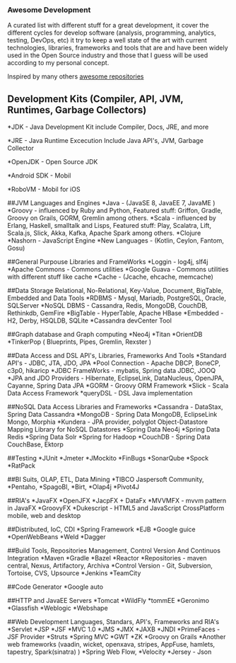 ### Awesome Development
A curated list with different stuff for a great development, it cover the different cycles for develop software (analysis, programming, analytics, testing, DevOps, etc) it try to keep a well state of the art with current technologies, libraries, frameworks and tools that are and have been widely used in the Open Source industry and those that I guess will be used according to my personal concept.

Inspired by many others [awesome repositories](https://github.com/bayandin/awesome-awesomeness)

## Development Kits (Compiler, API, JVM, Runtimes, Garbage Collectors)

*JDK - Java Development Kit include Compiler, Docs, JRE, and more

*JRE - Java Runtime Excecution Include Java API's, JVM, Garbage Collector

*OpenJDK - Open Source JDK

*Android SDK - Mobil

*RoboVM - Mobil for iOS

##JVM Languages and Engines
*Java - (JavaSE 8, JavaEE 7, JavaME )
*Groovy - influenced by Ruby and Python, Featured stuff: Griffon, Gradle, Groovy on Grails, GORM, Gremlin among others.
*Scala - influenced by Erlang, Haskell, smalltalk and Lisps, Featured stuff: Play, Scalatra, Lift, Scala.js, Slick, Akka, Kafka, Apache Spark among others.
*Clojure
*Nashorn - JavaScript Engine
*New Languages - (Kotlin, Ceylon, Fantom, Gosu)

##General Purpouse Libraries and FrameWorks
*Loggin - log4j, slf4j
*Apache Commons - Commons utilities
*Google Guava - Commons utilities with different stuff like cache
*Cache - (Jcache, ehcache, memcache)

##Data Storage Relational, No-Relational, Key-Value, Document, BigTable, Embedded and Data Tools
*RDBMS - Mysql, Mariadb, PostgreSQL, Oracle, SQLServer
*NoSQL DBMS - Cassandra, Redis, MongoDB, CouchDB, Rethinkdb, GemFire
*BigTable - HyperTable, Apache HBase
*Embedded - H2, Derby, HSQLDB, SQLite
*Cassandra devCenter Tool

##Graph database and Graph computing
*Neo4j
*Titan
*OrientDB
*TinkerPop ( Blueprints, Pipes, Gremlin, Rexster )

##Data Access and DSL API's, Libraries, Frameworks And Tools
*Standard API's - JDBC, JTA, JDO, JPA
*Pool Connection - Apache DBCP, BoneCP, c3p0, hikaricp
*JDBC FrameWorks - mybatis, Spring data JDBC, JOOQ
*JPA and JDO Providers - Hibernate, EclipseLink, DataNucleus, OpenJPA, Cayanne, Spring Data JPA
*GORM - Groovy ORM Framework
*Slick - Scala Data Access Framework
*queryDSL - DSL Java implementation

##NoSQL Data Access Libraries and Frameworks
*Cassandra - DataStax, Spring Data Cassandra
*MongoDB - Spring Data MongoDB, EclipseLink Mongo, Morphia
*Kundera - JPA provider, polyglot Object-Datastore Mapping Library for NoSQL Datastores
*Spring Data Neo4j
*Spring Data Redis
*Spring Data Solr
*Spring for Hadoop
*CouchDB - Spring Data CouchBase, Ektorp

##Testing
*JUnit
*Jmeter
*JMockito
*FinBugs
*SonarQube
*Spock
*RatPack

##BI Suits, OLAP, ETL, Data Mining
*TIBCO Jaspersoft Community,
*Pentaho,
*SpagoBI,
*Birt,
*Olap4j
*Pivot4J

##RIA's
*JavaFX
*OpenJFX
*JacpFX + DataFx
*MVVMFX - mvvm pattern in JavaFX
*GroovyFX
*Dukescript - HTML5 and JavaScript CrossPlatform mobile, web and desktop

##Distributed, IoC, CDI
*Spring Framework
*EJB
*Google guice
*OpenWebBeans
*Weld
*Dagger

##Build Tools, Repositories Management, Control Version And Continuos Integration
*Maven
*Gradle
*Bazel
*Reactor
*Repositories - maven central, Nexus, Artifactory, Archiva
*Control Version - Git, Subversion, Tortoise, CVS, Upsource
*Jenkins
*TeamCity

##Code Generator
*Google auto

##HTTP and JavaEE Servers
*Tomcat
*WildFly
*tommEE
*Geronimo
*Glassfish
*Weblogic
*Webshape

##Web Development Languages, Standars, API's, Frameworks and RIA's
*Servlet
*JSP
*JSF
*MVC 1.0
*JMS
*JMX
*JAXB
*JNDI
*PrimeFaces - JSF Provider
*Struts
*Spring MVC
*GWT
*ZK
*Groovy on Grails
*Another web frameworks (vaadin, wicket, openxava, stripes, AppFuse, hamlets, tapestry, Spark(sinatra) )
*Spring Web Flow,
*Velocity
*Jersey - Json

